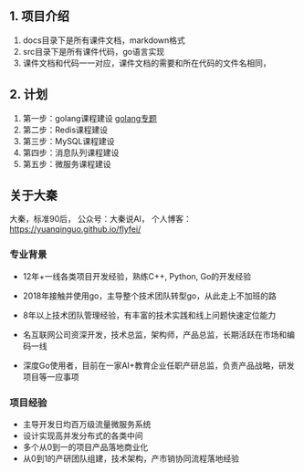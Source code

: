 ## 1. 项目介绍
1. docs目录下是所有课件文档，markdown格式
2. src目录下是所有课件代码，go语言实现
3. 课件文档和代码一一对应，课件文档的需要和所在代码的文件名相同，

## 2. 计划
1. 第一步：golang课程建设 [golang专题](golang/index.md)
2. 第二步：Redis课程建设
3. 第三步：MySQL课程建设
4. 第四步：消息队列课程建设
5. 第五步：微服务课程建设


## 关于大秦
大秦，标准90后， 公众号：大秦说AI， 个人博客：https://yuanqinguo.github.io/flyfei/
### 专业背景
- 12年+一线各类项目开发经验，熟练C++, Python, Go的开发经验

- 2018年接触并使用go，主导整个技术团队转型go，从此走上不加班的路

- 8年以上技术团队管理经验，有丰富的技术实践和线上问题快速定位能力

- 名互联网公司资深开发，技术总监，架构师，产品总监，长期活跃在市场和编码一线

- 深度Go使用者，目前在一家AI+教育企业任职产研总监，负责产品战略，研发项目等一应事项

### 项目经验
- 主导开发日均百万级流量微服务系统
- 设计实现高并发分布式的各类中间
- 多个从0到一的项目产品落地商业化
- 从0到1的产研团队组建，技术架构，产市销协同流程落地经验



